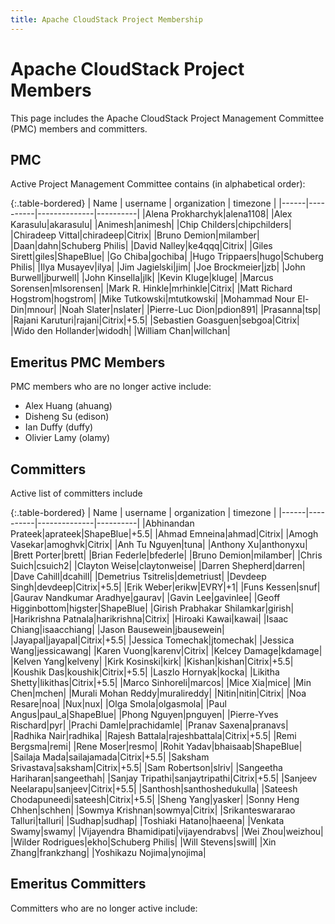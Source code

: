 ```yaml
---
title: Apache CloudStack Project Membership
---
```


<div class="row">

<div class="col-lg-12">

<div class="page-header">

<h1 id="indicators">Apache CloudStack Project Members</h1>

</div>

</div>

</div>

This page includes the Apache CloudStack Project Management Committee (PMC) members and committers.


## PMC
Active Project Management Committee contains (in alphabetical order):

{:.table-bordered}
| Name | username | organization | timezone |
|------|----------|--------------|----------|
|Alena Prokharchyk|alena1108|
|Alex Karasulu|akarasulu|
|Animesh|animesh|
|Chip Childers|chipchilders|
|Chiradeep Vittal|chiradeep|Citrix|
|Bruno Demion|milamber|
|Daan|dahn|Schuberg Philis|
|David Nalley|ke4qqq|Citrix|
|Giles Sirett|giles|ShapeBlue|
|Go Chiba|gochiba|
|Hugo Trippaers|hugo|Schuberg Philis|
|Ilya Musayev|ilya|
|Jim Jagielski|jim|
|Joe Brockmeier|jzb|
|John Burwell|jburwell|
|John Kinsella|jlk|
|Kevin Kluge|kluge|
|Marcus Sorensen|mlsorensen|
|Mark R. Hinkle|mrhinkle|Citrix|
|Matt Richard Hogstrom|hogstrom|
|Mike Tutkowski|mtutkowski|
|Mohammad Nour El-Din|mnour|
|Noah Slater|nslater|
|Pierre-Luc Dion|pdion891|
|Prasanna|tsp|
|Rajani Karuturi|rajani|Citrix|+5.5|
|Sebastien Goasguen|sebgoa|Citrix|
|Wido den Hollander|widodh|
|William Chan|willchan|

## Emeritus PMC Members
PMC members who are no longer active include:

+ Alex Huang (ahuang)
+ Disheng Su (edison)
+ Ian Duffy (duffy)
+ Olivier Lamy (olamy)

## Committers
Active list of committers include

{:.table-bordered}
| Name | username | organization | timezone |
|------|----------|--------------|----------|
|Abhinandan Prateek|aprateek|ShapeBlue|+5.5|
|Ahmad Emneina|ahmad|Citrix|
|Amogh Vasekar|amoghvk|Citrix|
|Anh Tu Nguyen|tuna|
|Anthony Xu|anthonyxu|
|Brett Porter|brett|
|Brian Federle|bfederle|
|Bruno Demion|milamber|
|Chris Suich|csuich2|
|Clayton Weise|claytonweise|
|Darren Shepherd|darren|
|Dave Cahill|dcahill|
|Demetrius Tsitrelis|demetriust|
|Devdeep Singh|devdeep|Citrix|+5.5|
|Erik Weber|erikw|EVRY|+1|
|Funs Kessen|snuf|
|Gaurav Nandkumar Aradhye|gaurav|
|Gavin Lee|gavinlee|
|Geoff Higginbottom|higster|ShapeBlue|
|Girish Prabhakar Shilamkar|girish|
|Harikrishna Patnala|harikrishna|Citrix|
|Hiroaki Kawai|kawai|
|Isaac Chiang|isaacchiang|
|Jason Bausewein|jbausewein|
|Jayapal|jayapal|Citrix|+5.5|
|Jessica Tomechak|jtomechak|
|Jessica Wang|jessicawang|
|Karen Vuong|karenv|Citrix|
|Kelcey Damage|kdamage|
|Kelven Yang|kelveny|
|Kirk Kosinski|kirk|
|Kishan|kishan|Citrix|+5.5|
|Koushik Das|koushik|Citrix|+5.5|
|Laszlo Hornyak|kocka|
|Likitha Shetty|likithas|Citrix|+5.5|
|Marco Sinhoreli|marcos|
|Mice Xia|mice|
|Min Chen|mchen|
|Murali Mohan Reddy|muralireddy|
|Nitin|nitin|Citrix|
|Noa Resare|noa|
|Nux|nux|
|Olga Smola|olgasmola|
|Paul Angus|paul_a|ShapeBlue|
|Phong Nguyen|pnguyen|
|Pierre-Yves Rischard|pyr|
|Prachi Damle|prachidamle|
|Pranav Saxena|pranavs|
|Radhika Nair|radhika|
|Rajesh Battala|rajeshbattala|Citrix|+5.5|
|Remi Bergsma|remi|
|Rene Moser|resmo|
|Rohit Yadav|bhaisaab|ShapeBlue|
|Sailaja Mada|sailajamada|Citrix|+5.5|
|Saksham Srivastava|saksham|Citrix|+5.5|
|Sam Robertson|slriv|
|Sangeetha Hariharan|sangeethah|
|Sanjay Tripathi|sanjaytripathi|Citrix|+5.5|
|Sanjeev Neelarapu|sanjeev|Citrix|+5.5|
|Santhosh|santhoshedukulla|
|Sateesh Chodapuneedi|sateesh|Citrix|+5.5|
|Sheng Yang|yasker|
|Sonny Heng Chhen|schhen|
|Sowmya Krishnan|sowmya|Citrix|
|Srikanteswararao Talluri|talluri|
|Sudhap|sudhap|
|Toshiaki Hatano|haeena|
|Venkata Swamy|swamy|
|Vijayendra Bhamidipati|vijayendrabvs|
|Wei Zhou|weizhou|
|Wilder Rodrigues|ekho|Schuberg Philis|
|Will Stevens|swill|
|Xin Zhang|frankzhang|
|Yoshikazu Nojima|ynojima|

## Emeritus Committers
Committers who are no longer active include:
